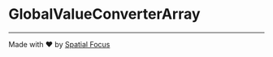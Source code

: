 # GlobalValueConverterArray



----

Made with :heart: by [Spatial Focus](https://spatial-focus.net/)